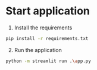 # Start application

1. Install the requirements

````bash
pip install -r requirements.txt
````

2. Run the application

````bash
python -m streamlit run .\app.py
````